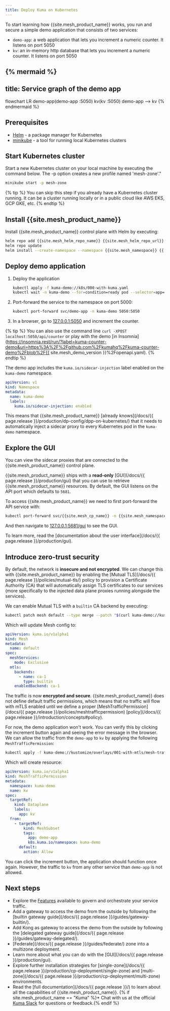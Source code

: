 ```yaml
---
title: Deploy Kuma on Kubernetes
---
```


To start learning how {{site.mesh_product_name}} works, you run and secure a simple demo application that consists of two services:

- `demo-app`: a web application that lets you increment a numeric counter. It listens on port 5050
- `kv`: an in-memory http database that lets you increment a numeric counter. It listens on port 5050

<!-- vale Google.Headings = NO -->
{% mermaid %}
---
title: Service graph of the demo app
---
flowchart LR
demo-app(demo-app :5050)
kv(kv :5050)
demo-app --> kv
{% endmermaid %}
<!-- vale Google.Headings = YES -->

## Prerequisites

- [Helm](https://helm.sh/) - a package manager for Kubernetes
- [minikube](https://minikube.sigs.k8s.io/docs/) - a tool for running local Kubernetes clusters

## Start Kubernetes cluster

Start a new Kubernetes cluster on your local machine by executing the command below. The -p option creates a new profile named 'mesh-zone'."

```sh
minikube start -p mesh-zone
```

{% tip %}
You can skip this step if you already have a Kubernetes cluster running.
It can be a cluster running locally or in a public cloud like AWS EKS, GCP GKE, etc.
{% endtip %}

## Install {{site.mesh_product_name}}

Install {{site.mesh_product_name}} control plane with Helm by executing:

```sh
helm repo add {{site.mesh_helm_repo_name}} {{site.mesh_helm_repo_url}}
helm repo update
helm install --create-namespace --namespace {{site.mesh_namespace}} {{ site.mesh_helm_install_name }} {{ site.mesh_helm_repo }}
```

## Deploy demo application

1.  Deploy the application
    ```sh
    kubectl apply -f kuma-demo://k8s/000-with-kuma.yaml
    kubectl wait -n kuma-demo --for=condition=ready pod --selector=app=demo-app --timeout=90s
    ```

2.  Port-forward the service to the namespace on port 5000:

    ```sh
    kubectl port-forward svc/demo-app -n kuma-demo 5050:5050
    ```

3.  In a browser, go to [127.0.0.1:5050](http://127.0.0.1:5050) and increment the counter. 

{% tip %}
You can also use the command line `curl -XPOST localhost:5050/api/counter` or play with the demo [in Insomnia](https://insomnia.rest/run/?label=kuma-counter-demo&uri=https%3A%2F%2Fgithub.com%2Fkumahq%2Fkuma-counter-demo%2Fblob%2F{{ site.mesh_demo_version }}%2Fopenapi.yaml).
{% endtip %}


The demo app includes the `kuma.io/sidecar-injection` label enabled on the `kuma-demo` namespace.

```yaml
apiVersion: v1
kind: Namespace
metadata:
  name: kuma-demo
  labels:
    kuma.io/sidecar-injection: enabled
```

This means that {{site.mesh_product_name}} [already knows](/docs/{{ page.release }}/production/dp-config/dpp-on-kubernetes/) that it needs to automatically inject a sidecar proxy to every Kubernetes pod in the `kuma-demo` namespace.

## Explore the GUI

You can view the sidecar proxies that are connected to the {{site.mesh_product_name}} control plane.

{{site.mesh_product_name}} ships with a **read-only** [GUI](/docs/{{ page.release }}/production/gui) that you can use to retrieve {{site.mesh_product_name}} resources. By default, the GUI listens on the API port which defaults to `5681`.

To access {{site.mesh_product_name}} we need to first port-forward the API service with:

```sh
kubectl port-forward svc/{{site.mesh_cp_name}} -n {{site.mesh_namespace}} 5681:5681
```

And then navigate to [127.0.0.1:5681/gui](http://127.0.0.1:5681/gui) to see the GUI.

To learn more, read the [documentation about the user interface](/docs/{{ page.release }}/production/gui).

## Introduce zero-trust security

By default, the network is **insecure and not encrypted**. We can change this with {{site.mesh_product_name}} by enabling
the [Mutual TLS](/docs/{{ page.release }}/policies/mutual-tls/) policy to provision a Certificate Authority (CA) that
will automatically assign TLS certificates to our services (more specifically to the injected data plane proxies running
alongside the services).

We can enable Mutual TLS with a `builtin` CA backend by executing:

```sh
kubectl patch mesh default --type merge --patch "$(curl kuma-demo://kustomize/overlays/001-with-mtls/mesh.yaml)"
```

Which will update Mesh config to:

```yaml
apiVersion: kuma.io/v1alpha1
kind: Mesh
metadata:
  name: default
spec:
  meshServices:
    mode: Exclusive
  mtls:
    backends:
      - name: ca-1
        type: builtin
    enabledBackend: ca-1
```

The traffic is now **encrypted and secure**. {{site.mesh_product_name}} does not define default traffic permissions, which means that no traffic will flow with mTLS enabled until we define a proper [MeshTrafficPermission](/docs/{{ page.release }}/policies/meshtrafficpermission) [policy](/docs/{{ page.release }}/introduction/concepts#policy).

For now, the demo application won't work.
You can verify this by clicking the increment button again and seeing the error message in the browser.
We can allow the traffic from the `demo-app` to `kv` by applying the following `MeshTrafficPermission`:

```sh
kubectl apply -f kuma-demo://kustomize/overlays/001-with-mtls/mesh-traffic-permission.yaml
```

Which will create resource:

```yaml
apiVersion: kuma.io/v1alpha1
kind: MeshTrafficPermission
metadata:
  namespace: kuma-demo
  name: kv
spec:
  targetRef:
    kind: Dataplane
    labels:
      app: kv
  from:
    - targetRef:
        kind: MeshSubset
        tags:
          app: demo-app
          k8s.kuma.io/namespace: kuma-demo
      default:
        action: Allow
```

You can click the increment button, the application should function once again.
However, the traffic to `kv` from any other service than `demo-app` is not allowed.

## Next steps

* Explore the [Features](/features) available to govern and orchestrate your service traffic.
* Add a gateway to access the demo from the outside by following the [builtin gateway guide](/docs/{{ page.release }}/guides/gateway-builtin/).
* Add Kong as gateway to access the demo from the outside by following the [delegated gateway guide](/docs/{{ page.release }}/guides/gateway-delegated/).
* [Federate](/docs/{{ page.release }}/guides/federate/) zone into a multizone deployment.
* Learn more about what you can do with the [GUI](/docs/{{ page.release }}/production/gui).
* Explore further installation strategies for [single-zone](/docs/{{ page.release }}/production/cp-deployment/single-zone) and [multi-zone](/docs/{{ page.release }}/production/cp-deployment/multi-zone) environments.
* Read the [full documentation](/docs/{{ page.release }}/) to learn about all the capabilities of {{site.mesh_product_name}}.
{% if site.mesh_product_name == "Kuma" %}* Chat with us at the official [Kuma Slack](/community) for questions or feedback.{% endif %}
